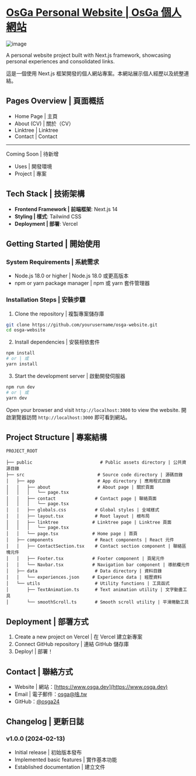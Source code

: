 # [OsGa Personal Website | OsGa 個人網站](https://osga.dev)

![image](https://github.com/user-attachments/assets/bc5232d4-d8f7-4a44-9a39-c3c460b77489)


A personal website project built with Next.js framework, showcasing personal experiences and consolidated links.

這是一個使用 Next.js 框架開發的個人網站專案。本網站展示個人經歷以及統整連結。

## Pages Overview | 頁面概括

- Home Page | 主頁
- About (CV) | 關於（CV）
- Linktree | Linktree
- Contact | Contact
---
Coming Soon | 待新增
- Uses | 開發環境
- Project | 專案

## Tech Stack | 技術架構

- **Frontend Framework | 前端框架**: Next.js 14
- **Styling | 樣式**: Tailwind CSS
- **Deployment | 部署**: Vercel

## Getting Started | 開始使用

### System Requirements | 系統需求

- Node.js 18.0 or higher | Node.js 18.0 或更高版本
- npm or yarn package manager | npm 或 yarn 套件管理器

### Installation Steps | 安裝步驟

1. Clone the repository | 複製專案儲存庫
```bash
git clone https://github.com/yourusername/osga-website.git
cd osga-website
```

2. Install dependencies | 安裝相依套件
```bash
npm install
# or | 或
yarn install
```

3. Start the development server | 啟動開發伺服器
```bash
npm run dev
# or | 或
yarn dev
```

Open your browser and visit `http://localhost:3000` to view the website.
開啟瀏覽器訪問 `http://localhost:3000` 即可看到網站。

## Project Structure | 專案結構

```
PROJECT_ROOT

├── public                          # Public assets directory | 公共資源目錄
├── src                            # Source code directory | 源碼目錄
│   ├── app                        # App directory | 應用程式目錄
│   │   ├── about                  # About page | 關於頁面
│   │   │   └── page.tsx
│   │   ├── contact               # Contact page | 聯絡頁面
│   │   │   └── page.tsx
│   │   ├── globals.css           # Global styles | 全域樣式
│   │   ├── layout.tsx            # Root layout | 根布局
│   │   ├── linktree             # Linktree page | Linktree 頁面
│   │   │   └── page.tsx
│   │   └── page.tsx             # Home page | 首頁
│   ├── components                # React components | React 元件
│   │   ├── ContactSection.tsx    # Contact section component | 聯絡區塊元件
│   │   ├── Footer.tsx           # Footer component | 頁尾元件
│   │   └── Navbar.tsx           # Navigation bar component | 導航欄元件
│   ├── data                      # Data directory | 資料目錄
│   │   └── experiences.json     # Experience data | 經歷資料
│   └── utils                     # Utility functions | 工具函式
│       ├── TextAnimation.ts      # Text animation utility | 文字動畫工具
│       └── smoothScroll.ts       # Smooth scroll utility | 平滑捲動工具
```

## Deployment | 部署方式

1. Create a new project on Vercel | 在 Vercel 建立新專案
2. Connect GitHub repository | 連結 GitHub 儲存庫
3. Deploy! | 部署！

## Contact | 聯絡方式

- Website | 網站：[https://www.osga.dev](https://www.osga.dev)
- Email | 電子郵件：osga@啥.tw
- GitHub：[@osga24](https://github.com/osga24)

## Changelog | 更新日誌

### v1.0.0 (2024-02-13)
- Initial release | 初始版本發布
- Implemented basic features | 實作基本功能
- Established documentation | 建立文件
